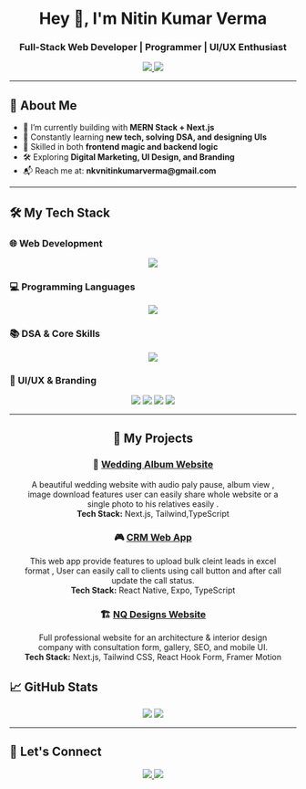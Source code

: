 
<link rel="stylesheet" href="https://cdnjs.cloudflare.com/ajax/libs/animate.css/4.1.1/animate.min.css"/>

<h1 align="center" class="animate__animated animate__fadeInDown animate__slow">Hey 👋, I'm Nitin Kumar Verma</h1>
<h3 align="center" class="animate__animated animate__fadeInUp animate__delay-1s">Full-Stack Web Developer | Programmer | UI/UX Enthusiast</h3>

<p align="center" class="animate__animated animate__zoomIn animate__delay-2s">
  <a href="mailto:nkvnitinkumarverma@gmail.com">
    <img src="https://img.shields.io/badge/Email-nkvnitinkumarverma@gmail.com-D14836?style=for-the-badge&logo=gmail&logoColor=white" />
  </a>
  <a href="https://github.com/nitinverma22">
    <img src="https://img.shields.io/badge/GitHub-nitinverma22-181717?style=for-the-badge&logo=github&logoColor=white" />
  </a>
</p>

---

## 🚀 About Me

<ul class="animate__animated animate__fadeInUp animate__delay-1s">
  <li>🔭 I’m currently building with <strong>MERN Stack + Next.js</strong></li>
  <li>🌱 Constantly learning <strong>new tech, solving DSA, and designing UIs</strong></li>
  <li>🧠 Skilled in both <strong>frontend magic and backend logic</strong></li>
  <li>🛠️ Exploring <strong>Digital Marketing, UI Design, and Branding</strong></li>
  <li>📬 Reach me at: <strong>nkvnitinkumarverma@gmail.com</strong></li>
</ul>

---

## 🛠️ My Tech Stack

### 🌐 Web Development

<p align="center" class="animate__animated animate__fadeInUp animate__delay-1s">
  <img src="https://skillicons.dev/icons?i=html,css,js,ts,react,next,nodejs,mongodb,redux,bootstrap,tailwind" />
</p>

### 💻 Programming Languages

<p align="center" class="animate__animated animate__fadeInUp animate__delay-2s">
  <img src="https://skillicons.dev/icons?i=c,cpp,java,python" />
</p>

### 📚 DSA & Core Skills

<p align="center" class="animate__animated animate__fadeInUp animate__delay-3s">
  <img src="https://img.shields.io/badge/DSA-Problem Solving-blue?style=for-the-badge&logo=codeforces&logoColor=white" />
</p>

### 🎨 UI/UX & Branding

<p align="center" class="animate__animated animate__fadeInUp animate__delay-4s">
  <img src="https://img.shields.io/badge/Canva-00C4CC?style=for-the-badge&logo=canva&logoColor=white" />
  <img src="https://img.shields.io/badge/Figma-F24E1E?style=for-the-badge&logo=figma&logoColor=white" />
  <img src="https://img.shields.io/badge/Adobe_Express-000000?style=for-the-badge&logo=adobe&logoColor=white" />
  <img src="https://img.shields.io/badge/Digital_Marketing-4285F4?style=for-the-badge&logo=google&logoColor=white" />
</p>

---

<h2 align="center" class="animate__animated animate__fadeInDown animate__delay-1s">💼 My Projects</h2>

<div align="center" class="animate__animated animate__fadeInUp animate__delay-2s">

  <!-- Project 1 -->
  <div style="margin: 20px; max-width: 600px;">
    <h3>🔗 <a href="https://wedding-tau-cyan.vercel.app/" target="_blank">Wedding Album Website</a></h3>
    <p>A  beautiful wedding website with audio paly pause, album view , image download features user can easily share whole website or a single photo to his relatives easily .<br>
    <strong>Tech Stack:</strong>  Next.js, Tailwind,TypeScript
    </p>
  </div>

  <!-- Project 2 -->
  <div style="margin: 20px; max-width: 600px;">
    <h3>🎮 <a href="https://crm-lyart-six.vercel.app/" target="_blank">CRM Web App</a></h3>
    <p> This web app provide features to upload bulk cleint leads in excel format , User can easily call to clients using call button and after call update the call status.<br>
    <strong>Tech Stack:</strong> React Native, Expo, TypeScript
    </p>
  </div>

  <!-- Project 3 -->
  <div style="margin: 20px; max-width: 600px;">
    <h3>🏗️ <a href="https://nqdesigns.co" target="_blank">NQ Designs Website</a></h3>
    <p>Full professional website for an architecture & interior design company with consultation form, gallery, SEO, and mobile UI.<br>
    <strong>Tech Stack:</strong> Next.js, Tailwind CSS, React Hook Form, Framer Motion
    </p>
  </div>

</div>

## 📈 GitHub Stats

<p align="center" class="animate__animated animate__zoomIn animate__delay-1s">
  <img src="https://github-readme-stats.vercel.app/api?username=nitinverma22&show_icons=true&theme=tokyonight" />
  <img src="https://github-readme-streak-stats.herokuapp.com/?user=nitinverma22&theme=tokyonight" />
</p>

---

## 🔗 Let's Connect

<p align="center" class="animate__animated animate__fadeIn animate__delay-2s">
  <a href="mailto:nkvnitinkumarverma@gmail.com">
    <img src="https://img.shields.io/badge/Gmail-nkvnitinkumarverma@gmail.com-red?style=for-the-badge&logo=gmail&logoColor=white" />
  </a>
  <a href="https://github.com/nitinverma22">
    <img src="https://img.shields.io/badge/GitHub-nitinverma22-black?style=for-the-badge&logo=github&logoColor=white" />
  </a>
</p>

